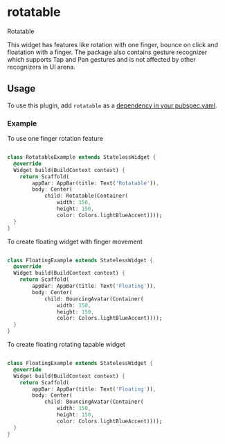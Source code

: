 # rotatable

Rotatable

This widget has features like rotation with one finger, bounce on click and floatation with a finger.
The package also contains gesture recognizer which supports Tap and Pan gestures and is not affected by other recognizers in UI arena.

## Usage
To use this plugin, add ```rotatable``` as a [dependency in your pubspec.yaml](https://flutter.io/platform-plugins/).

### Example
To use one finger rotation feature
```dart

class RotatableExample extends StatelessWidget {
  @override
  Widget build(BuildContext context) {
    return Scaffold(
        appBar: AppBar(title: Text('Rotatable')),
        body: Center(
            child: Rotatable(Container(
                width: 150,
                height: 150,
                color: Colors.lightBlueAccent))));
  }
}

```

To create floating widget with finger movement
```dart

class FloatingExample extends StatelessWidget {
  @override
  Widget build(BuildContext context) {
    return Scaffold(
        appBar: AppBar(title: Text('Floating')),
        body: Center(
            child: BouncingAvatar(Container(
                width: 150,
                height: 150,
                color: Colors.lightBlueAccent))));
  }
}

```
To create floating rotating tapable widget
```dart

class FloatingExample extends StatelessWidget {
  @override
  Widget build(BuildContext context) {
    return Scaffold(
        appBar: AppBar(title: Text('Floating')),
        body: Center(
            child: BouncingAvatar(Container(
                width: 150,
                height: 150,
                color: Colors.lightBlueAccent))));
  }
}

```

